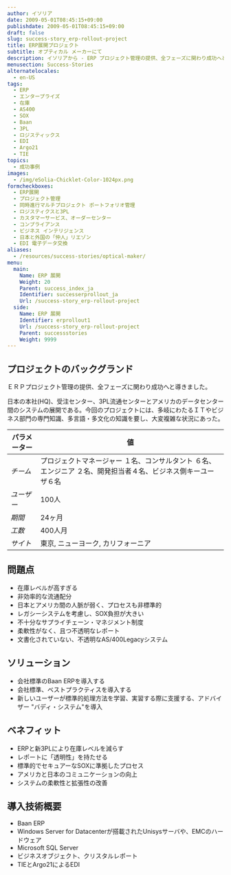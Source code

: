 ```yaml
---
author: イソリア
date: 2009-05-01T08:45:15+09:00
publishdate: 2009-05-01T08:45:15+09:00
draft: false
slug: success-story_erp-rollout-project
title: ERP展開プロジェクト
subtitle: オプティカル メーカーにて
description: イソリアから - ERP プロジェクト管理の提供、全フェーズに関わり成功へと導きました。
menusection: Success-Stories
alternatelocales:
  - en-US
tags:
  - ERP
  - エンタープライズ
  - 在庫
  - AS400
  - SOX
  - Baan
  - 3PL
  - ロジスティックス
  - EDI
  - Argo21
  - TIE
topics:
  - 成功事例
images:  
  - /img/eSolia-Chicklet-Color-1024px.png
formcheckboxes:
  - ERP展開
  - プロジェクト管理
  - 同時進行マルチプロジェクト ポートフォリオ管理
  - ロジスティクスと3PL
  - カスタマーサービス、オーダーセンター
  - コンプライアンス
  - ビジネス インテリジェンス
  - 日本と外国の「仲人」リエゾン
  - EDI 電子データ交換
aliases:
  - /resources/success-stories/optical-maker/
menu:
  main:
    Name: ERP 展開
    Weight: 20
    Parent: success_index_ja
    Identifier: successerprollout_ja
    Url: /success-story_erp-rollout-project
  side:
    Name: ERP 展開
    Identifier: erprollout1
    Url: /success-story_erp-rollout-project
    Parent: successstories
    Weight: 9999
---
```


## プロジェクトのバックグランド

ＥＲＰプロジェクト管理の提供、全フェーズに関わり成功へと導きました。

日本の本社(HQ)、受注センター、3PL流通センターとアメリカのデータセンター間のシステムの展開である。今回のプロジェクトには、多岐にわたるＩＴやビジネス部門の専門知識、多言語・多文化の知識を要し、大変複雑な状況にあった。

パラメーター | 値
------|------
_チーム_ | プロジェクトマネージャー １名、コンサルタント ６名、エンジニア ２名、開発担当者４名、ビジネス側キーユーザ６名
_ユーザー_ | 100人
_期間_ | 24ヶ月
_工数_ | 400人月
_サイト_ | 東京, ニューヨーク, カリフォーニア

## 問題点

* 在庫レベルが高すぎる
* 非効率的な流通配分
* 日本とアメリカ間の人脈が弱く、プロセスも非標準的
* レガシーシステムを考慮し、SOX負担が大きい
* 不十分なサプライチェーン・マネジメント制度
* 柔軟性がなく、且つ不透明なレポート
* 文書化されていない、不透明なAS/400Legacyシステム

## ソリューション

* 会社標準のBaan ERPを導入する
* 会社標準、ベストプラクティスを導入する
* 新しいユーザーが標準的処理方法を学習、実習する際に支援する、アドバイザー "バディ・システム"を導入

## ベネフィット

* ERPと新3PLにより在庫レベルを減らす
* レポートに「透明性」を持たせる
* 標準的でセキュアーなSOXに準拠したプロセス
* アメリカと日本のコミュニケーションの向上
* システムの柔軟性と拡張性の改善

## 導入技術概要

* Baan ERP
* Windows Server for Datacenterが搭載されたUnisysサーバや、EMCのハードウェア
* Microsoft SQL Server
* ビジネスオブジェクト、クリスタルレポート
* TIEとArgo21によるEDI
